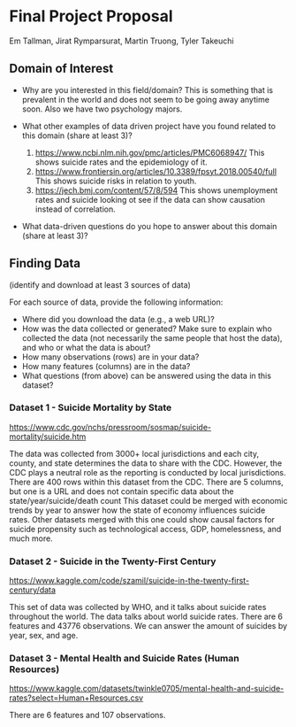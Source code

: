 # Final Project Proposal

Em Tallman, Jirat Rymparsurat, Martin Truong, Tyler Takeuchi

## Domain of Interest

-   Why are you interested in this field/domain?
    This is something that is prevalent in the world and does not seem to be going away anytime soon. Also we have two psychology majors.
    
-   What other examples of data driven project have you found related to this domain (share at least 3)?
    1. https://www.ncbi.nlm.nih.gov/pmc/articles/PMC6068947/
      This shows suicide rates and the epidemiology of it.
    2. https://www.frontiersin.org/articles/10.3389/fpsyt.2018.00540/full
      This shows suicide risks in relation to youth. 
    3. https://jech.bmj.com/content/57/8/594
      This shows unemployment rates and suicide looking ot see if the data can show causation instead of correlation.

-   What data-driven questions do you hope to answer about this domain (share at least 3)?

## Finding Data

(identify and download at least 3 sources of data)

For each source of data, provide the following information:

-   Where did you download the data (e.g., a web URL)?
-   How was the data collected or generated? Make sure to explain who collected the data (not necessarily the same people that host the data), and who or what the data is about?
-   How many observations (rows) are in your data? 
-   How many features (columns) are in the data?
-   What questions (from above) can be answered using the data in this dataset?

### Dataset 1 - Suicide Mortality by State

https://www.cdc.gov/nchs/pressroom/sosmap/suicide-mortality/suicide.htm

The data was collected from 3000+ local jurisdictions and each city, county, and state determines the data to share with the CDC. However, the CDC plays a neutral role as the reporting is conducted by local jurisdictions.
There are 400 rows within this dataset from the CDC.
There are 5 columns, but one is a URL and does not contain specific data about the state/year/suicide/death count
This dataset could be merged with economic trends by year to answer how the state of economy influences suicide rates. Other datasets merged with this one could show causal factors for suicide propensity such as technological access, GDP, homelessness, and much more.

### Dataset 2 - Suicide in the Twenty-First Century

https://www.kaggle.com/code/szamil/suicide-in-the-twenty-first-century/data

This set of data was collected by WHO, and it talks about suicide rates throughout the world.
The data talks about world suicide rates.
There are 6 features and 43776 observations.
We can answer the amount of suicides by year, sex, and age. 

### Dataset 3 - Mental Health and Suicide Rates (Human Resources)

https://www.kaggle.com/datasets/twinkle0705/mental-health-and-suicide-rates?select=Human+Resources.csv


There are 6 features and 107 observations.
